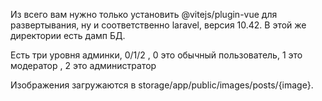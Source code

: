 Из всего вам нужно только установить @vitejs/plugin-vue для развертывания, ну и соответственно laravel, версия 10.42.
В этой же директории есть дамп БД.

Есть три уровня админки, 0/1/2 , 0 это обычный пользователь, 1 это модератор , 2 это администратор

Изображения загружаются в storage/app/public/images/posts/{image}.


